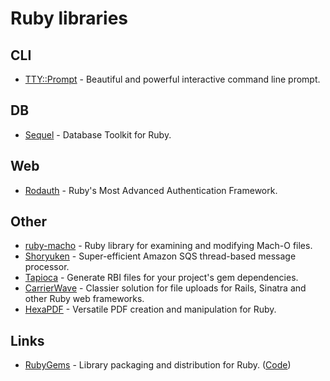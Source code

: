 # Ruby libraries

## CLI

- [TTY::Prompt](https://github.com/piotrmurach/tty-prompt) - Beautiful and powerful interactive command line prompt.

## DB

- [Sequel](https://github.com/jeremyevans/sequel) - Database Toolkit for Ruby.

## Web

- [Rodauth](https://github.com/jeremyevans/rodauth) - Ruby's Most Advanced Authentication Framework.

## Other

- [ruby-macho](https://github.com/Homebrew/ruby-macho) - Ruby library for examining and modifying Mach-O files.
- [Shoryuken](https://github.com/phstc/shoryuken) - Super-efficient Amazon SQS thread-based message processor.
- [Tapioca](https://github.com/Shopify/tapioca) - Generate RBI files for your project's gem dependencies.
- [CarrierWave](https://github.com/carrierwaveuploader/carrierwave) - Classier solution for file uploads for Rails, Sinatra and other Ruby web frameworks.
- [HexaPDF](https://github.com/gettalong/hexapdf) - Versatile PDF creation and manipulation for Ruby.

## Links

- [RubyGems](https://rubygems.org/) - Library packaging and distribution for Ruby. ([Code](https://github.com/rubygems/rubygems))
